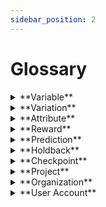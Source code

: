 ```yaml
---
sidebar_position: 2
---
```


# Glossary

<details>  
<summary>**Variable**</summary>  
<div>  
<div>A **variable** is the basic building block of a user experience. It is the thing you want to change, test, and improve upon. It can be anything from a button to the entire layout of a page. To get the most out of ezbot, you should focus your variables on a single change – like the text in one button – rather than making several changes in one variable. This will allow ezbot to explore the most combinations.  </div>  
</div>
</details>

<details>  
<summary>**Variation**</summary>  
<div>  
<div>Each variable can have different values you want to test. Imagine these as possibilities or choices. A **variation** an option for a change made on one variable. For example, if your variable is "button color," you might have variations like red, blue, and green. The more variations you explore, the more freedom ezbot has to explore.</div>  
</div>
</details>

<details>  
<summary>**Attribute**</summary>  
<div>  
<div>These are like extra clues about your users that help ezbot personalize their experiences. This can be as simple as telling us “this user is a paying customer” or “this user isn’t logged in”. You can also share things like known audience(s) they belong to, purchase history, or whether they’re in a beta group. </div>  
<br/>  
<details>  
<summary>  
**Examples**
</summary>  
<div>
<ul>
  <li>**User Type:** existing_customer</li>
  <li>**User Status:** logged_in</li>
  <li>**User Group:** beta_testers</li>
</ul>
</div>  
</details>  
</div>  
</details>

<details>  
<summary>**Reward**</summary>  
<div>  
<div>A reward is like sending us a thumbs-up to a user experience. Whenever your users take an action you want them to (like buying something or adding an item to their cart), we need a signal to understand how each combination of variations is performing. You can learn more about [how to pick the best reward for your use case here](/get-started/strategize) and [how to setup rewards here.](/get-started/project-setup)</div>  
<br/>  
<details>  
<summary>  
**Example Predictions Response**
</summary>  
```json
{
  "holdback": false,
  "predictions": [
    {
      "key": "hero_headline",
      "type": "basic",
      "version": "0.1",
      "value": "Automated Experimentation with AI",
      "config": null
    },
    {
      "key": "hero_cta",
      "type": "basic",
      "version": "0.1",
      "value": "Check It Out",
      "config": null
    }
  ]
}
```
</details>  
</div>  
</details>

<details>  
<summary>**Prediction**</summary>  
<div>  
<p>ezbot personalizes your UX like a master chef crafting the perfect dish. By subtly changing elements like button colors, text, or layouts (think: ingredients!), ezbot tests different combinations ("recipes") to see what resonates with each user. When you initialize our code, it creates a unique session ID and requests a personalized "recipe" or set of variable predictions for each visitor. Simply integrate these suggestions into your code to deliver an optimized & personalized experience for everyone who visits your site. Predictions are automatically consumed if using our [Visual Editor](https://chromewebstore.google.com/detail/ezbot.ai/dnaacccgllfmhlcjgoehniffflipikpi) and `makeVisualChanges()`</p>
</div>
</details>

<details>  
<summary>**Holdback**</summary>  
<div>  
<div>This is like a control group in a science experiment. We compare how users in the optimized group performs compared to the holdback group. The optimized group shows both the default variations and the variations you are testing. The holdback groups only shows the default variations. </div>
<br/>  
<div>Having a holdback group helps us measure the relative impact of your experimentation efforts. You control how much traffic goes to the holdback group (e.g., 20%) either to balance risk or maximize your potential ROI from ezbot. See more about how to decide on your holdback percentage in [here.](/get-started/project-setup) </div>  
</div>
</details>

<details>  
<summary>**Checkpoint**</summary>  
<div>  
<div>Think of a **checkpoint** as what our model for your project knows at any point in time. Soon, you'll be able to go "back in time" to previous checkpoints.</div>  
</div>
</details>

<details>  
<summary>**Project**</summary>  
<div>  
<div>Each **organization** can have multiple **projects** with an active subscription. **Projects** contain variables, variations, attributes, and project settings (like holdback percentage). Each project has one ezbot model, and data is kept separate by project.</div>  
</div>
</details>

<details>  
<summary>**Organization**</summary>  
<div>  
<div>The **organization** is the account type that paid for and manages the subscription. **Organizations** can have up to five users and multiple projects.</div>  
</div>
</details>

<details>  
<summary>**User Account**</summary>  
<div>  
<div>The **user account** is each ezbot user's login credentials. In order to use ezbot, **user accounts** should be associated with an **organization** that has an active subscription.</div>  
</div> 
</details>
